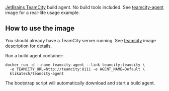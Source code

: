 [JetBrains TeamCity](https://www.jetbrains.com/teamcity/) build agent. No build tools included. See [teamcity-agent](https://registry.hub.docker.com/u/klikatech/teamcity-agent/) image for a real-life usage example.

## How to use the image

You should already have a TeamCity server running. See [teamcity](https://registry.hub.docker.com/u/klikatech/teamcity/) image description for details.

Run a build agent container:

```
docker run -d --name teamcity-agent --link teamcity:teamcity \
  -e TEAMCITY_URL=http://teamcity:8111 -e AGENT_NAME=Default \
  klikatech/teamcity-agent
```

The bootstrap script will automatically download and start a build agent.
